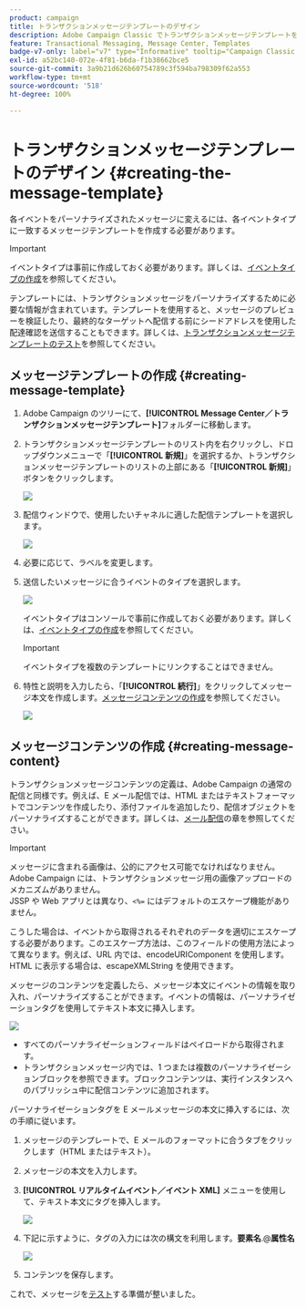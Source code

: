 ```yaml
---
product: campaign
title: トランザクションメッセージテンプレートのデザイン
description: Adobe Campaign Classic でトランザクションメッセージテンプレートを作成およびデザインする方法について説明します
feature: Transactional Messaging, Message Center, Templates
badge-v7-only: label="v7" type="Informative" tooltip="Campaign Classic v7 にのみ適用されます"
exl-id: a52bc140-072e-4f81-b6da-f1b38662bce5
source-git-commit: 3a9b21d626b60754789c3f594ba798309f62a553
workflow-type: tm+mt
source-wordcount: '518'
ht-degree: 100%

---
```


# トランザクションメッセージテンプレートのデザイン {#creating-the-message-template}



各イベントをパーソナライズされたメッセージに変えるには、各イベントタイプに一致するメッセージテンプレートを作成する必要があります。

>[!IMPORTANT]
>
>イベントタイプは事前に作成しておく必要があります。詳しくは、[イベントタイプの作成](../../message-center/using/creating-event-types.md)を参照してください。

テンプレートには、トランザクションメッセージをパーソナライズするために必要な情報が含まれています。テンプレートを使用すると、メッセージのプレビューを検証したり、最終的なターゲットへ配信する前にシードアドレスを使用した配達確認を送信することもできます。詳しくは、[トランザクションメッセージテンプレートのテスト](../../message-center/using/testing-message-templates.md)を参照してください。

## メッセージテンプレートの作成 {#creating-message-template}

1. Adobe Campaign のツリーにて、**[!UICONTROL Message Center／トランザクションメッセージテンプレート]**&#x200B;フォルダーに移動します。

1. トランザクションメッセージテンプレートのリスト内を右クリックし、ドロップダウンメニューで「**[!UICONTROL 新規]**」を選択するか、トランザクションメッセージテンプレートのリストの上部にある「**[!UICONTROL 新規]**」ボタンをクリックします。

   ![](assets/messagecenter_create_model_001.png)

1. 配信ウィンドウで、使用したいチャネルに適した配信テンプレートを選択します。

   ![](assets/messagecenter_create_model_002.png)

1. 必要に応じて、ラベルを変更します。

1. 送信したいメッセージに合うイベントのタイプを選択します。

   ![](assets/messagecenter_create_model_003.png)

   イベントタイプはコンソールで事前に作成しておく必要があります。詳しくは、[イベントタイプの作成](../../message-center/using/creating-event-types.md)を参照してください。

   >[!IMPORTANT]
   >
   >イベントタイプを複数のテンプレートにリンクすることはできません。

1. 特性と説明を入力したら、「**[!UICONTROL 続行]**」をクリックしてメッセージ本文を作成します。[メッセージコンテンツの作成](#creating-message-content)を参照してください。

   ![](assets/messagecenter_create_model_004.png)

## メッセージコンテンツの作成 {#creating-message-content}

トランザクションメッセージコンテンツの定義は、Adobe Campaign の通常の配信と同様です。例えば、E メール配信では、HTML またはテキストフォーマットでコンテンツを作成したり、添付ファイルを追加したり、配信オブジェクトをパーソナライズすることができます。詳しくは、[メール配信](../../delivery/using/about-email-channel.md)の章を参照してください。

>[!IMPORTANT]
>
>メッセージに含まれる画像は、公的にアクセス可能でなければなりません。Adobe Campaign には、トランザクションメッセージ用の画像アップロードのメカニズムがありません。\
>JSSP や Web アプリとは異なり、`<%=` にはデフォルトのエスケープ機能がありません。
>
>こうした場合は、イベントから取得されるそれぞれのデータを適切にエスケープする必要があります。このエスケープ方法は、このフィールドの使用方法によって異なります。例えば、URL 内では、encodeURIComponent を使用します。HTML に表示する場合は、escapeXMLString を使用できます。

メッセージのコンテンツを定義したら、メッセージ本文にイベントの情報を取り入れ、パーソナライズすることができます。イベントの情報は、パーソナライゼーションタグを使用してテキスト本文に挿入します。

![](assets/messagecenter_create_content_001.png)

* すべてのパーソナライゼーションフィールドはペイロードから取得されます。
* トランザクションメッセージ内では、1 つまたは複数のパーソナライゼーションブロックを参照できます。ブロックコンテンツは、実行インスタンスへのパブリッシュ中に配信コンテンツに追加されます。

パーソナライゼーションタグを E メールメッセージの本文に挿入するには、次の手順に従います。

1. メッセージのテンプレートで、E メールのフォーマットに合うタブをクリックします（HTML またはテキスト）。

1. メッセージの本文を入力します。

1. **[!UICONTROL リアルタイムイベント／イベント XML]** メニューを使用して、テキスト本文にタグを挿入します。

   ![](assets/messagecenter_create_custo_002.png)

1. 下記に示すように、タグの入力には次の構文を利用します。**要素名**.@**属性名**

   ![](assets/messagecenter_create_custo_003.png)

1. コンテンツを保存します。

これで、メッセージを[テスト](../../message-center/using/testing-message-templates.md)する準備が整いました。
